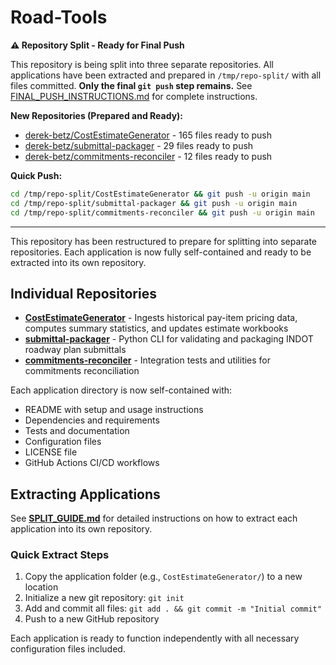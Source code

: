 # Road-Tools

**⚠️ Repository Split - Ready for Final Push**

This repository is being split into three separate repositories. All applications have been extracted and prepared in `/tmp/repo-split/` with all files committed. **Only the final `git push` step remains.** See [FINAL_PUSH_INSTRUCTIONS.md](FINAL_PUSH_INSTRUCTIONS.md) for complete instructions.

**New Repositories (Prepared and Ready):**
- [derek-betz/CostEstimateGenerator](https://github.com/derek-betz/CostEstimateGenerator) - 165 files ready to push
- [derek-betz/submittal-packager](https://github.com/derek-betz/submittal-packager) - 29 files ready to push
- [derek-betz/commitments-reconciler](https://github.com/derek-betz/commitments-reconciler) - 12 files ready to push

**Quick Push:**
```bash
cd /tmp/repo-split/CostEstimateGenerator && git push -u origin main
cd /tmp/repo-split/submittal-packager && git push -u origin main
cd /tmp/repo-split/commitments-reconciler && git push -u origin main
```

---

This repository has been restructured to prepare for splitting into separate repositories. Each application is now fully self-contained and ready to be extracted into its own repository.

## Individual Repositories

- **[CostEstimateGenerator](CostEstimateGenerator/)** - Ingests historical pay-item pricing data, computes summary statistics, and updates estimate workbooks
- **[submittal-packager](submittal-packager/)** - Python CLI for validating and packaging INDOT roadway plan submittals
- **[commitments-reconciler](commitments-reconciler/)** - Integration tests and utilities for commitments reconciliation

Each application directory is now self-contained with:
- README with setup and usage instructions
- Dependencies and requirements
- Tests and documentation
- Configuration files
- LICENSE file
- GitHub Actions CI/CD workflows

## Extracting Applications

See **[SPLIT_GUIDE.md](SPLIT_GUIDE.md)** for detailed instructions on how to extract each application into its own repository.

### Quick Extract Steps

1. Copy the application folder (e.g., `CostEstimateGenerator/`) to a new location
2. Initialize a new git repository: `git init`
3. Add and commit all files: `git add . && git commit -m "Initial commit"`
4. Push to a new GitHub repository

Each application is ready to function independently with all necessary configuration files included.
